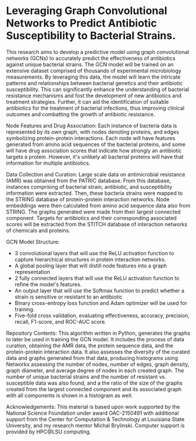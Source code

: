 # Leveraging Graph Convolutional Networks to Predict Antibiotic Susceptibility to Bacterial Strains.

  This research aims to develop a predictive model using graph convolutional networks (GCNs) to accurately predict the effectiveness of antibiotics against unique bacterial strains. The GCN model will be trained on an extensive dataset comprised of thousands of experimental microbiology measurements. By leveraging this data, the model will learn the intricate patterns and relationships between bacterial genetics and their antibiotic susceptibility. This can significantly enhance the understanding of bacterial resistance mechanisms and fost the development of new antibiotics and treatment strategies. Further, it can aid the identification of suitable antibiotics for the treatment of bacterial infections, thus improving clinical outcomes and combatting the growth of antibiotic resistance.

Node Features and Drug Association:
  Each instance of bacteria data is represented by its own graph, with nodes denoting proteins, and edges symbolizing protein-protein interactions. Each node will have features generated from amino acid sequences of the bacterial proteins, and some will have drug association scores that indicate how strongly an antibiotic targets a protein. However, it's unlikely all bacterial proteins will have that information for multiple antibiotics.

Data Collection and Curation:
  Large scale data on antimicrobial resistance (AMR) was obtained from the PATRIC database. From this database, instances comprising of bacterial strain, antibiotic, and susceptibility information were extracted. Then, these bacteria strains were mapped to the STRING database of protein-protein interaction networks. Node embeddings were then calculated from amino acid sequence data also from STRING. The graphs generated were made from their largest connected component. Targets for antibiotics and their corresponding associated scores will be extracted from the STITCH database of interaction networks of chemicals and proteins.

GCN Model Structure:
- 3 convolutional layers that will use the ReLU activation function to capture hierarchical structures in protein interaction networks.
- A global pooling layer that will distill node features into a graph representation
- 2 fully connected layers that will use the ReLU activation function to refine the model's features.
- An output layer that will use the Softmax function to predict whether a strain is sensitive or resistant to an antibiotic
- Binary cross-entropy loss function and Adam optimizer will be used for training.
- Five-fold cross validation, evaluating effectiveness, accuracy, precision, recall, F1-score, and ROC-AUC score.

Repository Contents:
  This algorithm written in Python, generates the graphs to later be used in training the GCN model. It includes the process of data curation, obtaining the AMR data, the protein sequence data, and the protein-protein interaction data. It also assesses the diversity of the curated data and graphs generated from that data, producing histograms using Networkx assessing the number of nodes, number of edges, graph density, graph diameter, and average degree of nodes in each created graph. The number of unique bacterial strains and the number of resistant vs. susceptible data was also found, and a the ratio of the size of the graphs created from the largest connected component and its associated graph with all components is shown in a histogram as well.

Acknowledgements:
This material is based upon work supported by the National Science Foundation under award OAC-2150491 with additional support from the Center for Computation & Technology at Louisiana State University, and my research mentor Michal Brylinski.
Computer support is provided by HPC@LSU computing.
